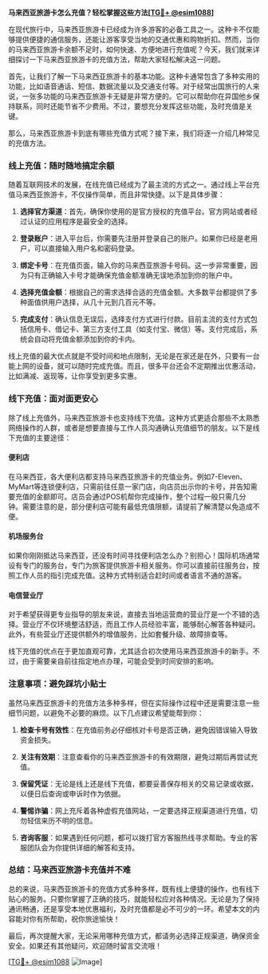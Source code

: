 **马来西亚旅游卡怎么充值？轻松掌握这些方法[[TG💪+ @esim1088](https://t.me/s/esim1088)]**

在现代旅行中，马来西亚旅游卡已经成为许多游客的必备工具之一。这种卡不仅能够提供便捷的通信服务，还能让游客享受当地的交通优惠和购物折扣。然而，当你的马来西亚旅游卡余额不足时，如何快速、方便地进行充值呢？今天，我们就来详细探讨一下马来西亚旅游卡的充值方法，帮助大家轻松解决这一问题。

首先，让我们了解一下马来西亚旅游卡的基本功能。这种卡通常包含了多种实用的功能，比如语音通话、短信、数据流量以及交通支付等。对于经常出国旅行的人来说，一张多功能的马来西亚旅游卡无疑是非常方便的。它可以帮助你在异国他乡保持联系，同时还能节省不少费用。不过，要想充分发挥这些功能，及时充值是关键。

那么，马来西亚旅游卡到底有哪些充值方式呢？接下来，我们将逐一介绍几种常见的充值方法。

### **线上充值：随时随地搞定余额**

随着互联网技术的发展，在线充值已经成为了最主流的方式之一。通过线上平台充值马来西亚旅游卡，不仅操作简单，而且非常快捷。以下是具体步骤：

1. **选择官方渠道**：首先，确保你使用的是官方授权的充值平台。官方网站或者经过认证的应用程序是最安全的选择。
   
2. **登录账户**：进入平台后，你需要先注册并登录自己的账户。如果你已经是老用户，可以直接输入用户名和密码登录。

3. **绑定卡号**：在充值页面，输入你的马来西亚旅游卡号码。这一步非常重要，因为只有正确输入卡号才能确保充值金额准确无误地添加到你的账户中。

4. **选择充值金额**：根据自己的需求选择合适的充值金额。大多数平台都提供了多种面值供用户选择，从几十元到几百元不等。

5. **完成支付**：确认信息无误后，选择支付方式进行付款。目前主流的支付方式包括信用卡、借记卡、第三方支付工具（如支付宝、微信）等。支付完成后，系统会自动将充值金额添加到你的卡内。

线上充值的最大优点就是不受时间和地点限制，无论是在家还是在外，只要有一台能上网的设备，就可以随时完成充值。而且，很多平台还会不定期推出优惠活动，比如满减、返现等，让你享受到更多实惠。

### **线下充值：面对面更安心**

除了线上充值外，马来西亚旅游卡也支持线下充值。这种方式更适合那些不太熟悉网络操作的人群，或者是想要直接与工作人员沟通确认充值细节的朋友。以下是线下充值的主要途径：

#### **便利店**
在马来西亚，各大便利店都支持马来西亚旅游卡的充值业务。例如7-Eleven、MyMart等连锁便利店，只需前往任意一家门店，向店员出示你的卡号，并告知需要充值的金额即可。店员会通过POS机帮你完成操作，整个过程一般只需几分钟。需要注意的是，部分便利店可能有最低充值限额，请提前了解清楚以免造成不便。

#### **机场服务台**
如果你刚刚抵达马来西亚，还没有时间寻找便利店怎么办？别担心！国际机场通常设有专门的服务台，专门为旅客提供旅游卡相关服务。你可以直接前往服务台，按照工作人员的指引完成充值。这种方式特别适合赶时间或者语言不通的游客。

#### **电信营业厅**
对于希望获得更专业指导的朋友来说，直接去当地运营商的营业厅是一个不错的选择。营业厅不仅环境整洁舒适，而且工作人员经验丰富，能够耐心解答各种疑问。此外，有些营业厅还提供额外的增值服务，比如套餐升级、故障排查等。

线下充值的优点在于更加直观可靠，尤其适合初次使用马来西亚旅游卡的新手。不过，由于需要亲自前往指定地点办理，可能会受到时间安排的影响。

### **注意事项：避免踩坑小贴士**

虽然马来西亚旅游卡的充值方法多种多样，但在实际操作过程中还是需要注意一些细节问题，以避免不必要的麻烦。以下几点建议希望能帮到你：

1. **检查卡号有效性**：在充值前务必仔细核对卡号是否正确，避免因错误输入导致资金损失。

2. **关注有效期**：注意查看你的马来西亚旅游卡的有效期限，避免过期后再尝试充值。

3. **保留凭证**：无论是线上还是线下充值，都要妥善保存相关的交易记录或收据，以便日后查询或申诉时作为依据。

4. **警惕诈骗**：网上充斥着各种虚假充值网站，一定要选择正规渠道进行充值，切勿轻信来历不明的信息。

5. **咨询客服**：如果遇到任何问题，都可以拨打官方客服热线寻求帮助。专业的客服团队会为你提供详细的解答和支持。

### **总结：马来西亚旅游卡充值并不难**

总的来说，马来西亚旅游卡的充值方式多种多样，既有线上便捷的操作，也有线下贴心的服务。只要你掌握了正确的技巧，就能轻松应对各种情况。无论是为了保持通讯畅通，还是享受本地优惠福利，及时充值都是必不可少的一环。希望本文的内容能对你有所帮助，祝你旅途愉快！

最后，再次提醒大家，无论采用哪种充值方式，都请务必选择正规渠道，确保资金安全。如果还有其他疑问，欢迎随时留言交流哦！

[[TG💪+ @esim1088](https://t.me/s/esim1088) ![Image](https://i.postimg.cc/4NQfJmqS/Snipaste-2025-05-13-00-14-12.png)]